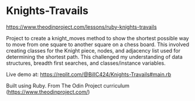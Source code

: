 # Knights-Travails
https://www.theodinproject.com/lessons/ruby-knights-travails

Project to create a knight_moves method to show the shortest possible way to move from one square to another square on a chess board. This involved creating classes for the Knight piece, nodes, and adjacency list used for determining the shortest path. This challenged my understanding of data structures, breadth first searches, and classes/instance variables. 

Live demo at: https://replit.com/@BillC424/Knights-Travails#main.rb

Built using Ruby. From The Odin Project curriculum (https://www.theodinproject.com/)